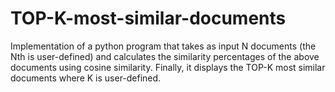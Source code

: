 # TOP-K-most-similar-documents
Implementation of a python program that takes as input N documents (the Nth is user-defined) and calculates the similarity percentages of the above documents using cosine similarity. Finally, it displays the TOP-K most similar documents where K is user-defined.
